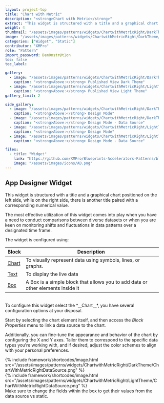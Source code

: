 ```yaml
---
layout: project-top
title: "Chart with Metric"
description: "<strong>Chart with Metric</strong>"
extract: "This widget is structured with a title and a graphical chart positioned on the left side, while on the right side, there is another title paired with a corresponding numerical value."
weight: 4
thumbnail: "/assets/images/patterns/widgets/ChartwithMetricRight/DarkTheme/ChartWithMetricRightPublishedMode.png"
image: "/assets/images/patterns/widgets/ChartwithMetricRight/DarkTheme/ChartWithMetricRightPublishedMode.png"
categories: ["Widget", "Static"]
contributor: "XMPro"
role: "Pattern"
import_password: Dem0nstr@t1on
toc: false
toc_label: 

gallery:
  - image: "/assets/images/patterns/widgets/ChartwithMetricRight/DarkTheme/ChartWithMetricRightPublishedMode.png"
    caption: "<strong>Above:</strong> Published View Dark Theme"
  - image: "/assets/images/patterns/widgets/ChartwithMetricRight/LightTheme/ChartWithMetricRightPublishedMode.png"
    caption: "<strong>Above:</strong> Published View Light Theme"
gallery_limit: 2

side_gallery:
  - image: "/assets/images/patterns/widgets/ChartwithMetricRight/DarkTheme/ChartWithMetricRightDesignMode.png"
    caption: "<strong>Above:</strong> Design Mode"
  - image: "/assets/images/patterns/widgets/ChartwithMetricRight/DarkTheme/ChartWithMetricRightDataSource.png"
    caption: "<strong>Above:</strong> Design Mode - Data Source"
  - image: "/assets/images/patterns/widgets/ChartwithMetricRight/LightTheme/ChartWithMetricRightDesignMode.png"
    caption: "<strong>Above:</strong> Design Mode"
  - image: "/assets/images/patterns/widgets/ChartwithMetricRight/LightTheme/ChartWithMetricRightDataSource.png"
    caption: "<strong>Above:</strong> Design Mode - Data Source"

files:
  - title: "Widget"
    link: "https://github.com/XMPro/Blueprints-Accelerators-Patterns/blob/master/patterns/widgets/Chart%20With%20Metric%20Right.xwid"
    image: "/assets/images/icons/AD.png"
---
```


## App Designer Widget
This widget is structured with a title and a graphical chart positioned on the left side, while on the right side, there is another title paired with a corresponding numerical value. 

The most effective utilization of this widget comes into play when you have a need to conduct comparisons between diverse datasets or when you are keen on monitoring shifts and fluctuations in data patterns over a designated time frame.

The widget is configured using: 

| Block                                  | Description                                                  |
| -------------------------------------- | ------------------------------------------------------------ |
| [Chart](https://documentation.xmpro.com/blocks-toolbox/visualizations/chart) | To visually represent data using symbols, lines, or graphs. |
| [Text](https://documentation.xmpro.com/blocks-toolbox/basic/text) | To display the live data |
| [Box](https://documentation.xmpro.com/blocks-toolbox/layout/box-and-data-repeater-box) | A Box is a simple block that allows you to add data or other elements inside it |

<br />
To configure this widget select the *__Chart__*, you have several configuration options at your disposal. 

Start by selecting the chart element itself, and then access the *Block Properties* menu to link a data source to the chart. 

Additionally, you can fine-tune the appearance and behavior of the chart by configuring the X and Y axes. Tailor them to correspond to the specific data types you're working with, and if desired, adjust the color schemes to align with your personal preferences.
<div class="inline_image">{% include framework/shortcodes/image.html src="/assets/images/patterns/widgets/ChartwithMetricRight/DarkTheme/ChartWithMetricRightDataSource.png" %}</div>
<div class="inline_image">{% include framework/shortcodes/image.html src="/assets/images/patterns/widgets/ChartwithMetricRight/LightTheme/ChartWithMetricRightDataSource.png" %}</div>
Make sure to change the fields within the box to get their values from the data source vs static.